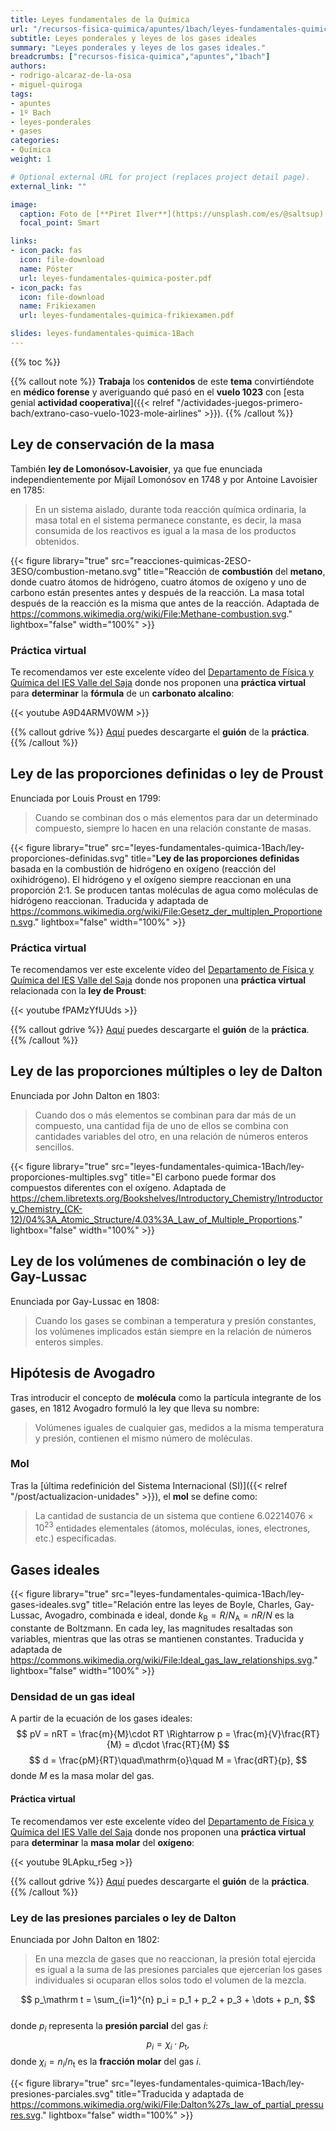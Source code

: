 ```yaml
---
title: Leyes fundamentales de la Química
url: "/recursos-fisica-quimica/apuntes/1bach/leyes-fundamentales-quimica"
subtitle: Leyes ponderales y leyes de los gases ideales
summary: "Leyes ponderales y leyes de los gases ideales."
breadcrumbs: ["recursos-fisica-quimica","apuntes","1bach"]
authors:
- rodrigo-alcaraz-de-la-osa
- miguel-quiroga
tags:
- apuntes
- 1º Bach
- leyes-ponderales
- gases
categories:
- Química
weight: 1

# Optional external URL for project (replaces project detail page).
external_link: ""

image:
  caption: Foto de [**Piret Ilver**](https://unsplash.com/es/@saltsup) en [Unsplash](https://unsplash.com/es/)
  focal_point: Smart

links:
- icon_pack: fas
  icon: file-download
  name: Póster
  url: leyes-fundamentales-quimica-poster.pdf
- icon_pack: fas
  icon: file-download
  name: Frikiexamen
  url: leyes-fundamentales-quimica-frikiexamen.pdf  

slides: leyes-fundamentales-quimica-1Bach
---
```


{{% toc %}}

{{% callout note %}}
**Trabaja** los **contenidos** de este **tema** convirtiéndote en **médico forense** y averiguando qué pasó en el **vuelo 1023** con [esta genial **actividad cooperativa**]({{< relref "/actividades-juegos-primero-bach/extrano-caso-vuelo-1023-mole-airlines" >}}).
{{% /callout %}}

## Ley de conservación de la masa

También **ley de Lomonósov-Lavoisier**, ya que fue enunciada independientemente por Mijaíl Lomonósov en 1748 y por Antoine Lavoisier en 1785:
		
> En un sistema aislado, durante toda reacción química ordinaria, la masa total en el sistema permanece constante, es decir, la masa consumida de los reactivos es igual a la masa de los productos obtenidos.

{{< figure library="true" src="reacciones-quimicas-2ESO-3ESO/combustion-metano.svg" title="Reacción de **combustión** del **metano**, donde cuatro átomos de hidrógeno, cuatro átomos de oxígeno y uno de carbono están presentes antes y después de la reacción. La masa total después de la reacción es la misma que antes de la reacción. Adaptada de https://commons.wikimedia.org/wiki/File:Methane-combustion.svg." lightbox="false" width="100%" >}}

### Práctica virtual
Te recomendamos ver este excelente vídeo del [Departamento de Física y Química del IES Valle del Saja](http://www.fqsaja.com) donde nos proponen una **práctica virtual** para **determinar** la **fórmula** de un **carbonato alcalino**:

{{< youtube A9D4ARMV0WM >}}

{{% callout gdrive %}}
[Aquí](https://drive.google.com/file/d/1vbY3zlpiMDH-RMqIduKnndgPNttzQJfh/view) puedes descargarte el **guión** de la **práctica**. 
{{% /callout %}}
	
## Ley de las proporciones definidas o ley de Proust

Enunciada por Louis Proust en 1799:

> Cuando se combinan dos o más elementos para dar un determinado compuesto, siempre lo hacen en una relación constante de masas.

{{< figure library="true" src="leyes-fundamentales-quimica-1Bach/ley-proporciones-definidas.svg" title="**Ley de las proporciones definidas** basada en la combustión de hidrógeno en oxígeno (reacción del oxihidrógeno). El hidrógeno y el oxígeno siempre reaccionan en una proporción 2:1. Se producen tantas moléculas de agua como moléculas de hidrógeno reaccionan. Traducida y adaptada de https://commons.wikimedia.org/wiki/File:Gesetz_der_multiplen_Proportionen.svg." lightbox="false" width="100%" >}}

### Práctica virtual
Te recomendamos ver este excelente vídeo del [Departamento de Física y Química del IES Valle del Saja](http://www.fqsaja.com) donde nos proponen una **práctica virtual** relacionada con la **ley de Proust**:

{{< youtube fPAMzYfUUds >}}

{{% callout gdrive %}}
[Aquí](https://drive.google.com/file/d/1amvrMuqu1OUXAC5njaDNjv5WIOq4Vd1v/view) puedes descargarte el **guión** de la **práctica**. 
{{% /callout %}}
	
## Ley de las proporciones múltiples o ley de Dalton

Enunciada por John Dalton en 1803:

> Cuando dos o más elementos se combinan para dar más de un compuesto, una cantidad fija de uno de ellos se combina con cantidades variables del otro, en una relación de números enteros sencillos.

{{< figure library="true" src="leyes-fundamentales-quimica-1Bach/ley-proporciones-multiples.svg" title="El carbono puede formar dos compuestos diferentes con el oxígeno. Adaptada de https://chem.libretexts.org/Bookshelves/Introductory_Chemistry/Introductory_Chemistry_(CK-12)/04%3A_Atomic_Structure/4.03%3A_Law_of_Multiple_Proportions." lightbox="false" width="100%" >}}

## Ley de los volúmenes de combinación o ley de Gay-Lussac
		
Enunciada por Gay-Lussac en 1808:

> Cuando los gases se combinan a temperatura y presión constantes, los volúmenes implicados están siempre en la relación de números enteros simples.

## Hipótesis de Avogadro

Tras introducir el concepto de **molécula** como la partícula integrante de los gases, en 1812 Avogadro formuló la ley que lleva su nombre:

> Volúmenes iguales de cualquier gas, medidos a la misma temperatura y presión, contienen el mismo número de moléculas.

### Mol

Tras la [última redefinición del Sistema Internacional (SI)]({{< relref "/post/actualizacion-unidades" >}}), el **mol** se define como:

> La cantidad de sustancia de un sistema que contiene $6.02214076\times 10^{23}$ entidades elementales (átomos, moléculas, iones, electrones, etc.) especificadas.
			
## Gases ideales

{{< figure library="true" src="leyes-fundamentales-quimica-1Bach/ley-gases-ideales.svg" title="Relación entre las leyes de Boyle, Charles, Gay-Lussac, Avogadro, combinada e ideal, donde $k_\mathrm B = R/N_\mathrm A = nR/N$ es la constante de Boltzmann. En cada ley, las magnitudes resaltadas son variables, mientras que las otras se mantienen constantes. Traducida y adaptada de https://commons.wikimedia.org/wiki/File:Ideal_gas_law_relationships.svg." lightbox="false" width="100%" >}}			

### Densidad de un gas ideal

A partir de la ecuación de los gases ideales:
$$
pV = nRT = \frac{m}{M}\cdot RT \Rightarrow p = \frac{m}{V}\frac{RT}{M} = d\cdot \frac{RT}{M}
$$
$$
d = \frac{pM}{RT}\quad\mathrm{o}\quad M = \frac{dRT}{p},
$$
donde $M$ es la masa molar del gas.

#### Práctica virtual
Te recomendamos ver este excelente vídeo del [Departamento de Física y Química del IES Valle del Saja](http://www.fqsaja.com) donde nos proponen una **práctica virtual** para **determinar** la **masa molar** del **oxígeno**:

{{< youtube 9LApku_r5eg >}}

{{% callout gdrive %}}
[Aquí](https://drive.google.com/file/d/1Q16VZEKu5iUaK1f9rh5beBOoY1Y7TN77/view) puedes descargarte el **guión** de la **práctica**. 
{{% /callout %}}

### Ley de las presiones parciales o ley de Dalton

Enunciada por John Dalton en 1802:
		
> En una mezcla de gases que no reaccionan, la presión total ejercida es igual a la suma de las presiones parciales que ejercerían los gases individuales si ocuparan ellos solos todo el volumen de la mezcla.

$$
p_\mathrm t = \sum_{i=1}^{n} p_i = p_1 + p_2 + p_3 + \dots + p_n,
$$		
donde $p_i$ representa la **presión parcial** del gas $i$:
$$
p_i = \chi_i\cdot p_\mathrm t,
$$
donde $\chi_i = n_i/n_\mathrm t$ es la **fracción molar** del gas $i$.

{{< figure library="true" src="leyes-fundamentales-quimica-1Bach/ley-presiones-parciales.svg" title="Traducida y adaptada de https://commons.wikimedia.org/wiki/File:Dalton%27s_law_of_partial_pressures.svg." lightbox="false" width="100%" >}}